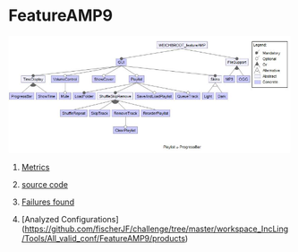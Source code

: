 # FeatureAMP9

![image](https://raw.githubusercontent.com/fischerJF/challenge/master/featureModel/FeatureAMP9.JPG)

1. [Metrics](https://github.com/fischerJF/challenge/blob/master/metrics/FeatureAMP9.csv)
 
2. [source code](https://github.com/fischerJF/challenge/tree/master/workspace_IncLing/FeatureAMP9)

3. [Failures found](https://github.com/fischerJF/challenge/blob/master/failuresFound/FeatureAmp9.csv)

4. [Analyzed Configurations] (https://github.com/fischerJF/challenge/tree/master/workspace_IncLing/Tools/All_valid_conf/FeatureAMP9/products)